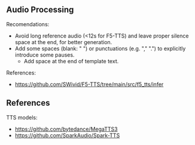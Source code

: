 ## Audio Processing
Recomendations:
- Avoid long reference audio (<12s for F5-TTS) and leave proper silence space at the end, for better generation.
- Add some spaces (blank: " ") or punctuations (e.g. "," ".") to explicitly introduce some pauses.
  - Add space at the end of template text.

References:
  - https://github.com/SWivid/F5-TTS/tree/main/src/f5_tts/infer

## References
TTS models:
  - https://github.com/bytedance/MegaTTS3
  - https://github.com/SparkAudio/Spark-TTS

